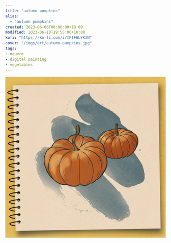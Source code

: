 ```yaml
---
title: "autumn pumpkins"
alias:
  - "autumn pumpkins"
created: 2023-06-06T00:00:00+10:00
modified: 2023-06-18T19:55:06+10:00
kofi: "https://ko-fi.com/i/IF1F6LYK3N"
cover: "/imgs/art/autumn-pumpkins.jpg"
tags:
- oeuvre
- digital painting
- vegetables
---
```


![autumn pumpkins](imgs/art/autumn-pumpkins.jpg)